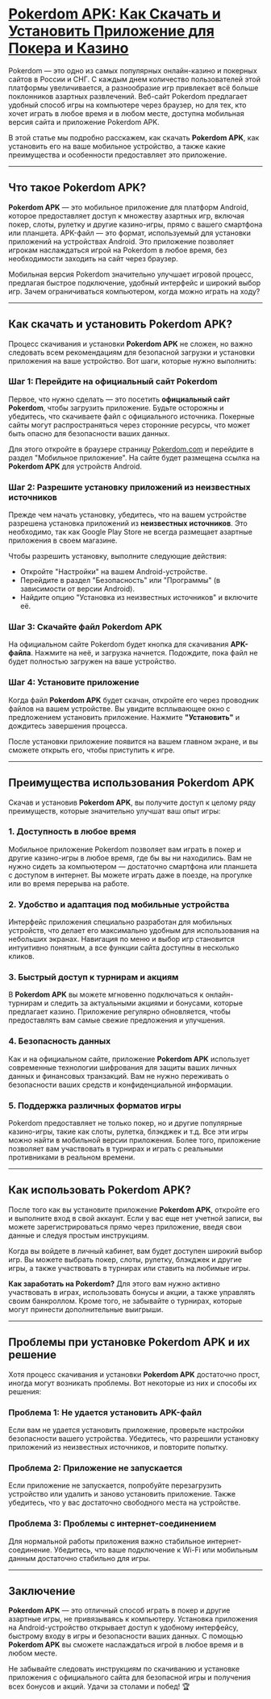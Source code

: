 # [Pokerdom APK: Как Скачать и Установить Приложение для Покера и Казино](https://brandplay.link/4k77v2yx)

Pokerdom — это одно из самых популярных онлайн-казино и покерных сайтов в России и СНГ. С каждым днем количество пользователей этой платформы увеличивается, а разнообразие игр привлекает всё больше поклонников азартных развлечений. Веб-сайт Pokerdom предлагает удобный способ игры на компьютере через браузер, но для тех, кто хочет играть в любое время и в любом месте, доступна мобильная версия сайта и приложение Pokerdom APK.

В этой статье мы подробно расскажем, как скачать **Pokerdom APK**, как установить его на ваше мобильное устройство, а также какие преимущества и особенности предоставляет это приложение.

***

## Что такое Pokerdom APK?

**Pokerdom APK** — это мобильное приложение для платформ Android, которое предоставляет доступ к множеству азартных игр, включая покер, слоты, рулетку и другие казино-игры, прямо с вашего смартфона или планшета. APK-файл — это формат, используемый для установки приложений на устройствах Android. Это приложение позволяет игрокам наслаждаться игрой на Pokerdom в любое время, без необходимости заходить на сайт через браузер.

Мобильная версия Pokerdom значительно улучшает игровой процесс, предлагая быстрое подключение, удобный интерфейс и широкий выбор игр. Зачем ограничиваться компьютером, когда можно играть на ходу?

***

## Как скачать и установить Pokerdom APK?

Процесс скачивания и установки **Pokerdom APK** не сложен, но важно следовать всем рекомендациям для безопасной загрузки и установки приложения на ваше устройство. Вот шаги, которые нужно выполнить:

### Шаг 1: Перейдите на официальный сайт Pokerdom

Первое, что нужно сделать — это посетить **официальный сайт Pokerdom**, чтобы загрузить приложение. Будьте осторожны и убедитесь, что скачиваете файл с официального источника. Покерные сайты могут распространяться через сторонние ресурсы, что может быть опасно для безопасности ваших данных.

Для этого откройте в браузере страницу [Pokerdom.com](https://www.pokerdom.com) и перейдите в раздел "Мобильное приложение". На сайте будет размещена ссылка на **Pokerdom APK** для устройств Android.

### Шаг 2: Разрешите установку приложений из неизвестных источников

Прежде чем начать установку, убедитесь, что на вашем устройстве разрешена установка приложений из **неизвестных источников**. Это необходимо, так как Google Play Store не всегда размещает азартные приложения в своем магазине.

Чтобы разрешить установку, выполните следующие действия:

* Откройте "Настройки" на вашем Android-устройстве.
* Перейдите в раздел "Безопасность" или "Программы" (в зависимости от версии Android).
* Найдите опцию "Установка из неизвестных источников" и включите её.

### Шаг 3: Скачайте файл Pokerdom APK

На официальном сайте Pokerdom будет кнопка для скачивания **APK-файла**. Нажмите на неё, и загрузка начнется. Подождите, пока файл не будет полностью загружен на ваше устройство.

### Шаг 4: Установите приложение

Когда файл **Pokerdom APK** будет скачан, откройте его через проводник файлов на вашем устройстве. Вы увидите всплывающее окно с предложением установить приложение. Нажмите **"Установить"** и дождитесь завершения процесса.

После установки приложение появится на вашем главном экране, и вы сможете открыть его, чтобы приступить к игре.

***

## Преимущества использования Pokerdom APK

Скачав и установив **Pokerdom APK**, вы получите доступ к целому ряду преимуществ, которые значительно улучшат ваш опыт игры:

### 1. Доступность в любое время

Мобильное приложение Pokerdom позволяет вам играть в покер и другие казино-игры в любое время, где бы вы ни находились. Вам не нужно сидеть за компьютером — достаточно смартфона или планшета с доступом в интернет. Вы можете играть даже в поезде, на прогулке или во время перерыва на работе.

### 2. Удобство и адаптация под мобильные устройства

Интерфейс приложения специально разработан для мобильных устройств, что делает его максимально удобным для использования на небольших экранах. Навигация по меню и выбор игр становится интуитивно понятным, а все функции сайта доступны в несколько кликов.

### 3. Быстрый доступ к турнирам и акциям

В **Pokerdom APK** вы можете мгновенно подключаться к онлайн-турнирам и следить за актуальными акциями и бонусами, которые предлагает казино. Приложение регулярно обновляется, чтобы предоставлять вам самые свежие предложения и улучшения.

### 4. Безопасность данных

Как и на официальном сайте, приложение **Pokerdom APK** использует современные технологии шифрования для защиты ваших личных данных и финансовых транзакций. Вам не нужно переживать о безопасности ваших средств и конфиденциальной информации.

### 5. Поддержка различных форматов игры

Pokerdom предоставляет не только покер, но и другие популярные казино-игры, такие как слоты, рулетка, блэкджек и т.д. Все эти игры можно найти в мобильной версии приложения. Более того, приложение позволяет вам участвовать в турнирах и играть с реальными противниками в реальном времени.

***

## Как использовать Pokerdom APK?

После того как вы установите приложение **Pokerdom APK**, откройте его и выполните вход в свой аккаунт. Если у вас еще нет учетной записи, вы можете зарегистрироваться прямо через приложение, введя свои данные и следуя простым инструкциям.

Когда вы войдете в личный кабинет, вам будет доступен широкий выбор игр. Вы можете выбрать покер, слоты, рулетку, блэкджек и другие игры, а также участвовать в турнирах или ставить на любимые игры.

**Как заработать на Pokerdom?**
Для этого вам нужно активно участвовать в играх, использовать бонусы и акции, а также управлять своим банкроллом. Кроме того, не забывайте о турнирах, которые могут принести дополнительные выигрыши.

***

## Проблемы при установке Pokerdom APK и их решение

Хотя процесс скачивания и установки **Pokerdom APK** достаточно прост, иногда могут возникать проблемы. Вот некоторые из них и способы их решения:

### Проблема 1: Не удается установить APK-файл

Если вам не удается установить приложение, проверьте настройки безопасности вашего устройства. Убедитесь, что разрешили установку приложений из неизвестных источников, и повторите попытку.

### Проблема 2: Приложение не запускается

Если приложение не запускается, попробуйте перезагрузить устройство или удалить и заново установить приложение. Также убедитесь, что у вас достаточно свободного места на устройстве.

### Проблема 3: Проблемы с интернет-соединением

Для нормальной работы приложения важно стабильное интернет-соединение. Убедитесь, что ваше подключение к Wi-Fi или мобильным данным достаточно стабильно для игры.

***

## Заключение

**Pokerdom APK** — это отличный способ играть в покер и другие азартные игры, не привязываясь к компьютеру. Установка приложения на Android-устройство открывает доступ к удобному интерфейсу, быстрому входу в игры и безопасности ваших данных. С помощью **Pokerdom APK** вы сможете наслаждаться игрой в любое время и в любом месте.

Не забывайте следовать инструкциям по скачиванию и установке приложения с официального сайта для безопасной игры и получения всех бонусов и акций. Удачи за столами и побед! 🏆
